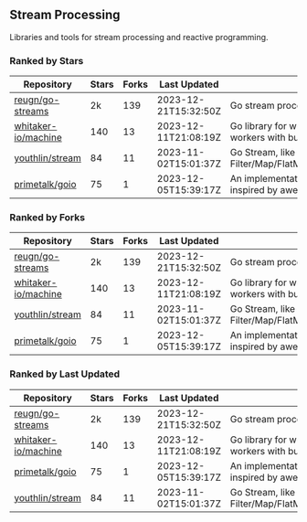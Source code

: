 ## Stream Processing

Libraries and tools for stream processing and reactive programming.

### Ranked by Stars

| Repository | Stars | Forks | Last Updated | Description | 
|------------|-------|-------|--------------|-------------|
| [reugn/go-streams](https://github.com/reugn/go-streams) | 2k | 139 | 2023-12-21T15:32:50Z |  Go stream processing library. |
| [whitaker-io/machine](https://github.com/whitaker-io/machine) | 140 | 13 | 2023-12-11T21:08:19Z |  Go library for writing and generating stream workers with built in metrics and traceability. |
| [youthlin/stream](https://github.com/youthlin/stream) | 84 | 11 | 2023-11-02T15:01:37Z |  Go Stream, like Java 8 Stream: Filter/Map/FlatMap/Peek/Sorted/ForEach/Reduce... |
| [primetalk/goio](https://github.com/primetalk/goio) | 75 | 1 | 2023-12-05T15:39:17Z |  An implementation of IO, Stream, Fiber for Golang, inspired by awesome Scala libraries cats and fs2. |

### Ranked by Forks

| Repository | Stars | Forks | Last Updated | Description | 
|------------|-------|-------|--------------|-------------|
| [reugn/go-streams](https://github.com/reugn/go-streams) | 2k | 139 | 2023-12-21T15:32:50Z |  Go stream processing library. |
| [whitaker-io/machine](https://github.com/whitaker-io/machine) | 140 | 13 | 2023-12-11T21:08:19Z |  Go library for writing and generating stream workers with built in metrics and traceability. |
| [youthlin/stream](https://github.com/youthlin/stream) | 84 | 11 | 2023-11-02T15:01:37Z |  Go Stream, like Java 8 Stream: Filter/Map/FlatMap/Peek/Sorted/ForEach/Reduce... |
| [primetalk/goio](https://github.com/primetalk/goio) | 75 | 1 | 2023-12-05T15:39:17Z |  An implementation of IO, Stream, Fiber for Golang, inspired by awesome Scala libraries cats and fs2. |

### Ranked by Last Updated

| Repository | Stars | Forks | Last Updated | Description | 
|------------|-------|-------|--------------|-------------|
| [reugn/go-streams](https://github.com/reugn/go-streams) | 2k | 139 | 2023-12-21T15:32:50Z |  Go stream processing library. |
| [whitaker-io/machine](https://github.com/whitaker-io/machine) | 140 | 13 | 2023-12-11T21:08:19Z |  Go library for writing and generating stream workers with built in metrics and traceability. |
| [primetalk/goio](https://github.com/primetalk/goio) | 75 | 1 | 2023-12-05T15:39:17Z |  An implementation of IO, Stream, Fiber for Golang, inspired by awesome Scala libraries cats and fs2. |
| [youthlin/stream](https://github.com/youthlin/stream) | 84 | 11 | 2023-11-02T15:01:37Z |  Go Stream, like Java 8 Stream: Filter/Map/FlatMap/Peek/Sorted/ForEach/Reduce... |

